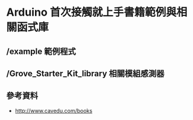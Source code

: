 # Arduino 首次接觸就上手書籍範例與相關函式庫
## /example 範例程式
## /Grove_Starter_Kit_library 相關模組感測器
## 參考資料
+ http://www.cavedu.com/books
